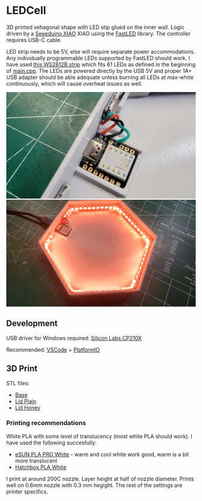 # LEDCell

3D printed xehagonal shape with LED stip glued on the inner wall. 
Logic driven by a [Seeeduino XIAO](https://www.seeedstudio.com/Seeeduino-XIAO-Arduino-Microcontroller-SAMD21-Cortex-M0+-p-4426.html) XIAO 
using the [FastLED](https://github.com/FastLED/FastLED) library. The controller requires USB-C cable.

LED strip needs to be 5V, else will require separate power accommodations.
Any individually programmable LEDs supported by FastLED should work.
I have used [this WS2812B strip](https://www.amazon.com/gp/product/B08B59CBK9/) which fits 61 LEDs as defined in the beginning of [main.cpp](src/main.cpp).
The LEDs are powered directly by the USB 5V and proper 1A+ USB adapter should be able adequate unless burning all LEDs at max-white continuously, 
which will cause overheat issues as well.

![Wiring](/pics/Wires.jpg)
![Plugged In](/pics/On.jpg)

## Development

USB driver for Windows required: [Silicon Labs CP210X](https://www.silabs.com/developers/usb-to-uart-bridge-vcp-drivers)

Recommended: [VSCode](https://code.visualstudio.com/) + [PlatformIO](https://platformio.org/)

## 3D Print

STL files:

* [Base](stl/LEDCell-base.stl)
* [Lid Plain](stl/LEDCell-lid-plain.stl)
* [Lid Honey](stl/LEDCell-lid-Honey.stl)

### Printing recommendations

White PLA with some level of translucency (most white PLA should work). I have used the following succesfully:
* [eSUN PLA PRO White](https://www.amazon.com/gp/product/B01EKEMIIS/) - warm and cool white work good, warm is a bit more translucent
* [Hatchbox PLA White](https://www.amazon.com/gp/product/B00J0GMMP6)

I print at around 200C nozzle. Layer height at half of nozzle diameter. 
Prints well on 0.6mm nozzle with 0.3 mm hegight. The rest of the settings are printer specifics.